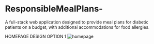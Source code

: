 # ResponsibleMealPlans-
A full-stack web application designed to provide meal plans for diabetic patients on a budget, with additional accommodations for food allergies.

HOMEPAGE DESIGN OPTION 1
![homepage](https://github.com/user-attachments/assets/e98f7ab8-adfb-4007-afda-a929c309e51e)
